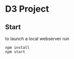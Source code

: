D3 Project
==============

<description>

Start
-----

to launch a local webserver run

```
npm install
npm start
```
